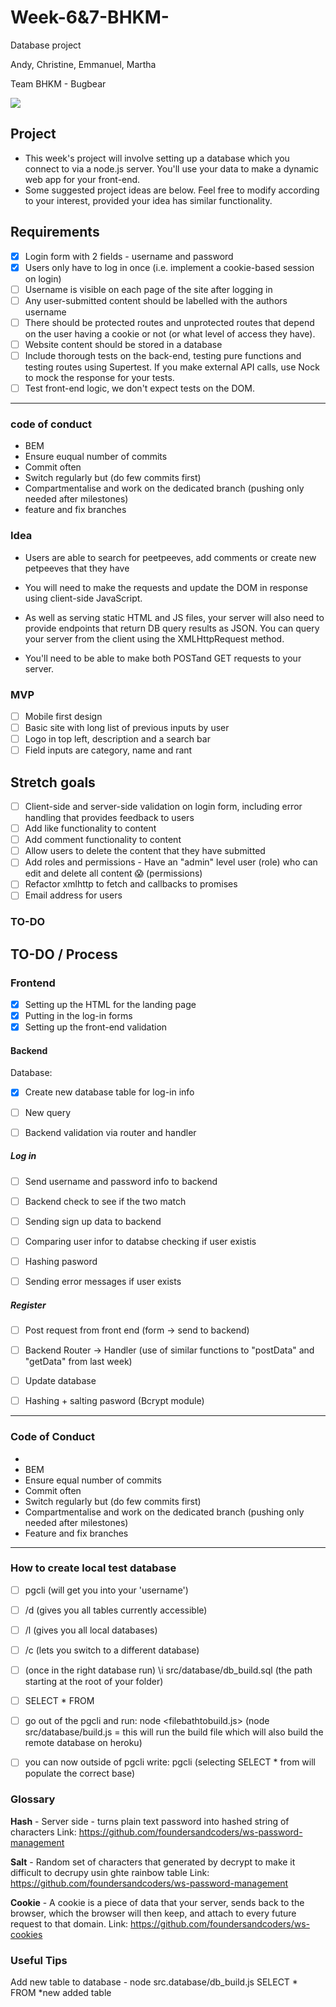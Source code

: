 # Week-6&7-BHKM-
Database project 

Andy, Christine, Emmanuel, Martha

Team BHKM - Bugbear

![](https://i.imgur.com/k5LL7Km.png)


## Project

* This week's project will involve setting up a database which you connect to via a node.js server. You'll use your data to make a dynamic web app for your front-end.
* Some suggested project ideas are below. Feel free to modify according to your interest, provided your idea has similar functionality.

## Requirements
- [x] Login form with 2 fields - username and password
- [x] Users only have to log in once (i.e. implement a cookie-based session on login)
- [ ] Username is visible on each page of the site after logging in
- [ ] Any user-submitted content should be labelled with the authors username
- [ ] There should be protected routes and unprotected routes that depend on the user having a cookie or not (or what level of access they have).
- [ ] Website content should be stored in a database
- [ ] Include thorough tests on the back-end, testing pure functions and testing routes using Supertest. If you make external API calls, use Nock to mock the response for your tests.
- [ ] Test front-end logic, we don't expect tests on the DOM.

---

### code of conduct

- BEM 
- Ensure euqual number of commits 
- Commit often
-  Switch regularly but (do few commits first)
- Compartmentalise and work on the dedicated branch (pushing only needed after milestones)
- feature and fix branches

###  Idea
* Users are able to search for peetpeeves, add comments or create new petpeeves that they have



* You will need to make the requests and update the DOM in response using client-side JavaScript.
* As well as serving static HTML and JS files, your server will also need to provide endpoints that return DB query results as JSON. You can query your server from the client using the XMLHttpRequest method.
* You'll need to be able to make both POSTand GET requests to your server.

### MVP
- [ ] Mobile first design
- [ ] Basic site with long list of previous inputs by user
- [ ] Logo in top left, description and a search bar
- [ ] Field inputs are category, name and rant

## Stretch goals
- [ ] Client-side and server-side validation on login form, including error handling that provides feedback to users
- [ ] Add like functionality to content
- [ ] Add comment functionality to content
- [ ] Allow users to delete the content that they have submitted
- [ ] Add roles and permissions - Have an "admin" level user (role) who can edit and delete all content 😱 (permissions)
- [ ] Refactor xmlhttp to fetch and callbacks to promises 
- [ ] Email address for users 

### TO-DO
## TO-DO / Process

### Frontend

- [x] Setting up the HTML for the landing page
- [x] Putting in the log-in forms
- [x] Setting up the front-end validation  

#### Backend 

Database: 
- [x] Create new database table for log-in info 
- [ ] New query 
- [ ] Backend validation via router and handler


##### Log in
- [ ] Send username and password info to backend
- [ ] Backend check to see if the two match
- [ ] Sending sign up data to backend 
- [ ] Comparing user infor to databse checking if user existis 
- [ ] Hashing pasword
- [ ] Sending error messages if user exists


##### Register
- [ ] Post request from front end (form -> send to backend)
- [ ] Backend Router -> Handler (use of similar functions to "postData" and "getData" from last week)
- [ ] Update database 
- [ ] Hashing + salting pasword (Bcrypt module)


---

### Code of Conduct
* 
* BEM
* Ensure equal number of commits
* Commit often
* Switch regularly but (do few commits first)
* Compartmentalise and work on the dedicated branch (pushing only needed after milestones)
* Feature and fix branches

---



### How to create local test database

- [ ] pgcli (will get you into your 'username')
- [ ] /d (gives you all tables currently accessible)
- [ ] /l (gives you all local databases)
- [ ] /c <databasename> (lets you switch to a different database)
- [ ] (once in the right database run) \i src/database/db_build.sql  (the path starting at the root of your folder)
- [ ] SELECT * FROM <databasename>

- [ ] go out of the pgcli and run: node <filebathtobuild.js> (node src/database/build.js = this will run the build file which will also build the remote database on heroku)
- [ ] you can now outside of pgcli write: pgcli <linkforherokudatabase> (selecting SELECT * from <databasename> will populate the correct base)
 
 ### Glossary

**Hash** - Server side - turns plain text password into hashed string of characters
Link: https://github.com/foundersandcoders/ws-password-management

**Salt** - Random set of characters that generated by decrypt to make it difficult to decrupy usin ghte rainbow table
Link: https://github.com/foundersandcoders/ws-password-management

**Cookie** - A cookie is a piece of data that your server, sends back to the browser, which the browser will then keep, and attach to every future request to that domain. 
Link: https://github.com/foundersandcoders/ws-cookies


### Useful Tips
Add new table to database - node src.database/db_build.js
SELECT * FROM *new added table

 
